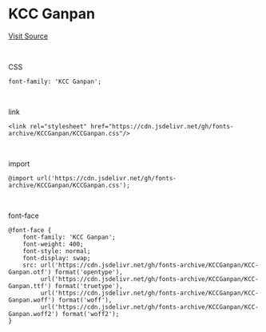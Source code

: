 # KCC Ganpan

[Visit Source](https://gongu.copyright.or.kr/gongu/wrt/wrt/view.do?wrtSn=13333397&menuNo=200023)

&nbsp;

CSS

```
font-family: 'KCC Ganpan';
```

&nbsp;

link

```
<link rel="stylesheet" href="https://cdn.jsdelivr.net/gh/fonts-archive/KCCGanpan/KCCGanpan.css"/>
```

&nbsp;

import

```
@import url('https://cdn.jsdelivr.net/gh/fonts-archive/KCCGanpan/KCCGanpan.css');
```

&nbsp;

font-face

```
@font-face {
    font-family: 'KCC Ganpan';
    font-weight: 400;
    font-style: normal;
    font-display: swap;
    src: url('https://cdn.jsdelivr.net/gh/fonts-archive/KCCGanpan/KCC-Ganpan.otf') format('opentype'),
         url('https://cdn.jsdelivr.net/gh/fonts-archive/KCCGanpan/KCC-Ganpan.ttf') format('truetype'),
         url('https://cdn.jsdelivr.net/gh/fonts-archive/KCCGanpan/KCC-Ganpan.woff') format('woff'),
         url('https://cdn.jsdelivr.net/gh/fonts-archive/KCCGanpan/KCC-Ganpan.woff2') format('woff2');
}
```
